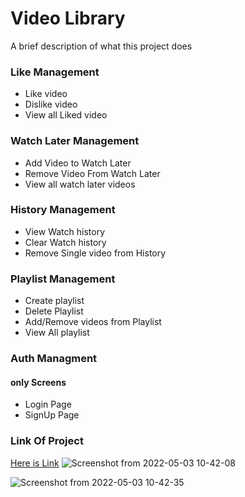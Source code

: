 
# Video Library
A brief description of what this project does 
### Like Management

- Like video
- Dislike video
- View all Liked video
### Watch Later Management
- Add Video to Watch Later
- Remove Video From Watch Later
- View all watch later videos
### History Management
- View Watch history
- Clear Watch history
- Remove Single video from History
### Playlist Management
- Create playlist
- Delete Playlist
- Add/Remove videos from Playlist
- View All playlist

### Auth Managment
####  only Screens
- Login Page
- SignUp Page
### Link Of Project
[Here is Link](benevolent-kataifi-4386c9.netlify.app)
![Screenshot from 2022-05-03 10-42-08](https://user-images.githubusercontent.com/90403664/166407194-263c000a-0f06-4e59-8416-e763c628e7c6.png)

![Screenshot from 2022-05-03 10-42-35](https://user-images.githubusercontent.com/90403664/166407208-65d7d425-c9aa-4469-a268-056e37485ce3.png)



